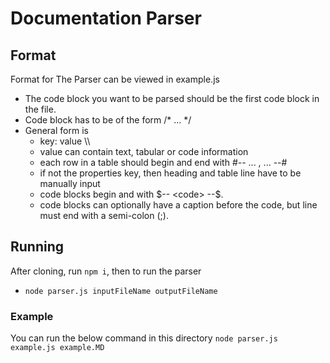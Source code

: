 # Documentation Parser

## Format
Format for The Parser can be viewed in example.js
* The code block you want to be parsed should be the first code block in the file.
* Code block has to be of the form /* ... */
* General form is
    * key: value \\\\
    * value can contain text, tabular or code information
    * each row in a table should begin and end with #-- ... , ... --#
    * if not the properties key, then heading and table line have to be manually input
    * code blocks begin and with \$-- \<code\> --\$.
    * code blocks can optionally have a caption before the code, but line must end with a semi-colon (;).

## Running
After cloning, run ```npm i```, then to run the parser
* ```node parser.js inputFileName outputFileName```

### Example
You can run the below command in this directory
```node parser.js example.js example.MD```

